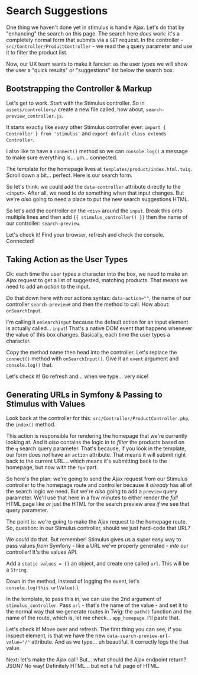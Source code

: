 # Search Suggestions

One thing we haven't done yet in stimulus is handle Ajax. Let's do that by
"enhancing" the search on this page. The search here *does* work: it's a completely
normal form that submits via a `GET` request. In the controller -
`src/Controller/ProductController` - we read the `q` query parameter and use it
to filter the product list.

Now, our UX team wants to make it fancier: as the user types we will show the user
a "quick results" or "suggestions" list below the search box.

## Bootstrapping the Controller & Markup

Let's get to work. Start with the Stimulus controller. So in
`assets/controllers/` create a new file called, how about,
`search-preview_controller.js`.

It starts exactly like *every* other Stimulus controller ever:
`import { Controller } from 'stimulus'` and
`export default class extends Controller`.

I also like to have a `connect()` method so we can `console.log()` a message to
make sure everything is... um... connected.

The template for the homepage lives at `templates/product/index.html.twig`.
Scroll down a bit... perfect. Here is our search form.

So let's think: we could add the `data-controller` attribute directly
to the `<input>`. After all, we need to *do* something when that input changes.
But we're *also* going to need a place to put the new search suggestions HTML.

So let's add the controller on the `<div>` around the `input`. Break this
onto multiple lines and then add `{{ stimulus_controller() }}` then the
name of our controller: `search-preview`.

Let's check it! Find your browser, refresh and check the console. Connected!

## Taking Action as the User Types

Ok: each time the user types a character into the box, we need to make an Ajax
request to get a list of suggested, matching products. That means we need to
add an *action* to the input.

Do that down here with our actions syntax: `data-action=""`, the name of our
controller `search-preview#` and then the method to call. How about: `onSearchInput`.

I'm calling it `onSearchInput` because the default action for an input element
is actually called... `input`! That's a native DOM event that happens whenever
the value of this box changes. Basically, each time the user types a character.

Copy the method name then head into the controller. Let's replace the `connect()`
method with `onSearchInput()`. Give it an `event` argument and `console.log()` that.

Let's check it! Go refresh and... when we type... very nice!

## Generating URLs in Symfony & Passing to Stimulus with Values

Look back at the controller for this: `src/Controller/ProductController.php`,
the `index()` method.

This action is responsible for rendering the homepage that we're currently
looking at. And it *also* contains the logic in to *filter* the products based
on the `q` search query parameter. That's because, if you look in the template,
our form does *not* have an `action` attribute. That means it will submit right
back to the current URL... which means it's submitting back to the homepage, but
now with the `?q=` part.

So here's the plan: we're going to send the Ajax request from our Stimulus
controller to the homepage route and controller because it *already* has all of
the search logic we need. But we're *also* going to add a `preview` query parameter.
We'll use that here in a few minutes to either render the *full* HTML page like
*or* just the HTML for the search preview area *if* we see that query parameter.

The point is: we're going to make the Ajax request to the homepage route. So,
question: in our Stimulus controller, should we just hard-code that URL?

We *could* do that. But remember! Stimulus gives us a *super* easy way to pass
values *from* Symfony - like a URL we've properly generated - *into* our controller!
It's the values API.

Add a `static values = {}` an object, and create one called `url`. This will be
a `String`.

Down in the method, instead of logging the event, let's `console.log(this.urlValue)`.\

In the template, to pass this in, we can use the 2nd argument of `stimulus_controller`.
Pass `url` - that's the name of the value - and set it to the normal way that we
generate routes in Twig: the `path()` function and the name of the route, which
is, let me check... `app_homepage`. I'll paste that.

Let's check it! Move over and refresh. The first thing you can see, if you inspect
element, is that we have the new `data-search-preview-url-value="/"` attribute.
And as we type... uh beautiful. It correctly logs the that value.

Next: let's make the Ajax call! But... what should the Ajax endpoint return? JSON?
No way! Definitely HTML... but not a full page of HTML.

